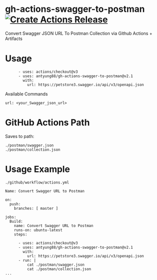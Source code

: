 # gh-actions-swagger-to-postman [![Create Actions Release](https://github.com/antyung88/gh-actions-swagger-to-postman/actions/workflows/release.yml/badge.svg)](https://github.com/antyung88/gh-actions-swagger-to-postman/actions/workflows/release.yml)
Convert Swagger JSON URL To Postman Collection via Github Actions + Artifacts

# Usage

```
      - uses: actions/checkout@v3
      - uses: antyung88/gh-actions-swagger-to-postman@v2.1
        with:
          url: https://petstore3.swagger.io/api/v3/openapi.json
```

Available Commands
```
url: <your_Swagger_json_url> 
```

# GitHub Actions Path

Saves to path:

```
./postman/swagger.json
./postman/collection.json
```

# Usage Example 

```
./github/workflow/actions.yml
```
```
Name: Convert Swagger URL to Postman

on:
  push:
    branches: [ master ]

jobs:
  Build:
    name: Convert Swagger URL to Postman
    runs-on: ubuntu-latest
    steps:
    
      - uses: actions/checkout@v3
      - uses: antyung88/gh-actions-swagger-to-postman@v2.1
        with:
          url: https://petstore3.swagger.io/api/v3/openapi.json
      - run: |
          cat ./postman/swagger.json
          cat ./postman/collection.json
...
```
